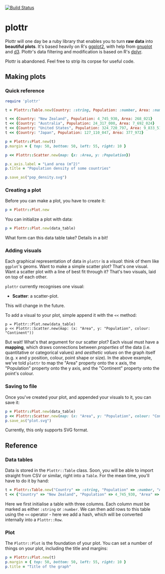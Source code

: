 [![Build Status](https://travis-ci.org/jyruzicka/plottr.svg?branch=master)](https://travis-ci.org/jyruzicka/plottr)

# plottr

Plottr will one day be a ruby library that enables you to turn **raw data** into **beautiful plots**. It's based heavily on R's [ggplot2](http://ggplot2.org/), with help from [gnuplot](http://gnuplot.info/) and [d3](https://d3js.org/). Plottr's data filtering and modification is based on R's [dplyr](https://github.com/hadley/dplyr).

Plottr is abandoned. Feel free to strip its corpse for useful code.

## Making plots

### Quick reference

```ruby
require 'plottr'

t = Plottr::Table.new(Country: :string, Population: :number, Area: :num)

t << {Country: "New Zealand", Population: 4_745_930, Area: 268_021}
t << {Country: "Australia", Population: 24_317_000, Area: 7_692_024}
t << {Country: "United States", Population: 324_720_797, Area: 9_833_517}
t << {Country: "Japan", Population: 127_110_047, Area: 377_972}

p = Plottr::Plot.new(t)
p.margin = { top: 50, bottom: 50, left: 55, right: 10 }

p << Plottr::Scatter.new(map: {x: :Area, y: :Population})

p.x_axis.label = "Land area (m^2)"
p.title = "Population density of some countries"

p.save_as("pop_density.svg")
```

### Creating a plot

Before you can make a plot, you have to create it:

```ruby
p = Plottr::Plot.new
```

You can initialize a plot with data:

```ruby
p = Plottr::Plot.new(data_table)
```

What form can this data table take? Details in a bit!

### Adding visuals

Each graphical representation of data in `plottr` is a *visual*: think of them like `ggplot`'s geoms. Want to make a simple scatter plot? That's one visual. Want a scatter plot with a line of best fit through it? That's two visuals, laid on top of each other.

`plottr` currently recognises one visual:

* **Scatter**: a scatter-plot.

This will change in the future.

To add a visual to your plot, simple append it with the `<<` method:

```
p = Plottr::Plot.new(data_table)
p << Plottr::Scatter.new(map: (x: "Area", y: "Population", colour: "Continent"))
```

But wait! What's that argument for our scatter plot? Each visual must have a **mapping**, which draws connections between *properties* of the data (i.e. quantitative or categorical values) and *aesthetic values* on the graph itself (e.g. x and y position, colour, point shape or size). In the above example, we've told `plottr` to map the "Area" property onto the x axis, the "Population" property onto the y axis, and the "Continent" property onto the point's colour.

### Saving to file

Once you've created your plot, and appended your visuals to it, you can save it:

```ruby
p = Plottr::Plot.new(data_table)
p << Plottr::Scatter.new(map: (x: "Area", y: "Population", colour: "Continent"))
p.save_as("plot.svg")
```

Currently, this only supports SVG format.

## Reference

### Data tables

Data is stored in the  `Plottr::Table` class. Soon, you will be able to import straight from CSV or similar, right into a `Table`. For the mean time, you'll have to do it by hand:

```ruby
t = Plottr::Table.new("Country" => :string, "Population" => :number, "Area" => :number)
t << {"Country" => "New Zealand", "Population" => 4_745_930, "Area" => 268_021}
```

Here we first initialise a table with three columns. Each column must be marked as either `:string` or `:number`. We can then add rows to this table using the `<<` operator - here we add a hash, which will be converted internally into a `Plottr::Row`.

### Plot

The `Plottr::Plot` is the foundation of your plot. You can set a number of things on your plot, including the title and margins:

```ruby
p = Plottr::Plot.new(t)
p.margin = { top: 50, bottom: 50, left: 55, right: 10 }
p.title = "Title of the graph"
```